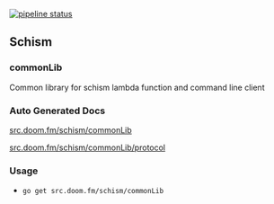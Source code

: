 [![pipeline status](https://src.doom.fm/schism/commonLib/badges/master/pipeline.svg)](https://src.doom.fm/schism/commonLib/-/commits/master)

## Schism ##
### commonLib ###
  Common library for schism lambda function and command line client

### Auto Generated Docs ###
[src.doom.fm/schism/commonLib]

[src.doom.fm/schism/commonLib/protocol]

### Usage ###
- `go get src.doom.fm/schism/commonLib`

[src.doom.fm/schism/commonLib]: https://pkg.go.dev/src.doom.fm/schism/commonLib
[src.doom.fm/schism/commonLib/protocol]: https://pkg.go.dev/src.doom.fm/schism/commonLib/protocol
